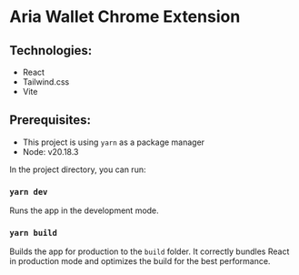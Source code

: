 # Aria Wallet Chrome Extension

## Technologies:

- React
- Tailwind.css
- Vite

## Prerequisites:

- This project is using `yarn` as a package manager
- Node: v20.18.3

In the project directory, you can run:

### `yarn dev`

Runs the app in the development mode.

### `yarn build`

Builds the app for production to the `build` folder.
It correctly bundles React in production mode and optimizes the build for the best performance.
